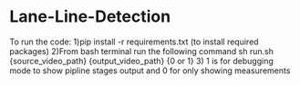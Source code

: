 # Lane-Line-Detection
To run the code:
1)pip install -r requirements.txt (to install required packages)
2)From bash terminal run the following command  sh run.sh {source_video_path} {output_video_path} {0 or 1}
3) 1 is for debugging mode to show pipline stages output and 0 for only showing measurements


